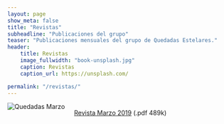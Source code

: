```yaml
---
layout: page
show_meta: false
title: "Revistas"
subheadline: "Publicaciones del grupo"
teaser: "Publicaciones mensuales del grupo de Quedadas Estelares."
header:
    title: Revistas
    image_fullwidth: "book-unsplash.jpg"
    caption: Revistas
    caption_url: https://unsplash.com/

permalink: "/revistas/"
---
```


<!--more-->

<div class="row t60">
    <div class="medium-6 columns b30">
        <img src="{{ site.urlimg }}quedadas_01.png" alt="Quedadas Marzo">
        <p><a href="/docs/marzo2019.pdf" target="blank" alt="Descargar revista">Revista Marzo 2019</a> (.pdf 489k)</p>
    </div>
</div><!-- /.row -->
